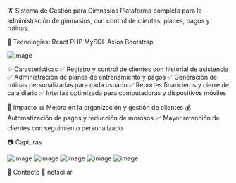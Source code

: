 🏋️ Sistema de Gestión para Gimnasios
Plataforma completa para la administración de gimnasios, con control de clientes, planes, pagos y rutinas.

📌 Tecnologías: 
React
PHP
MySQL
Axios
Bootstrap

![image](https://github.com/user-attachments/assets/6aab11ae-34dc-4c66-9bff-666d724420b1)


✨ Características
✅ Registro y control de clientes con historial de asistencia
✅ Administración de planes de entrenamiento y pagos
✅ Generación de rutinas personalizadas para cada usuario
✅ Reportes financieros y cierre de caja diario
✅ Interfaz optimizada para computadoras y dispositivos móviles

🎯 Impacto
📊 Mejora en la organización y gestión de clientes
💰 Automatización de pagos y reducción de morosos
📈 Mayor retención de clientes con seguimiento personalizado

📷 Capturas

![image](https://github.com/user-attachments/assets/c362242f-31ab-49c6-99f8-5ed58e4e0bae) ![image](https://github.com/user-attachments/assets/95896dbf-2046-421a-8d6b-f816fccb8a0d) ![image](https://github.com/user-attachments/assets/0538d4d7-46a0-4cea-a7fe-6851761430c4) ![image](https://github.com/user-attachments/assets/f3cc6ba1-4740-409e-bb31-088ec07c20ae) ![image](https://github.com/user-attachments/assets/fd03cd9f-a72a-40cb-8e2a-504b400f15d5)


📩 Contacto
📧 netsol.ar
